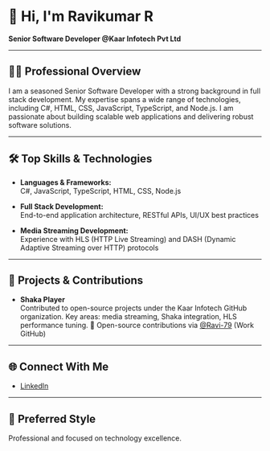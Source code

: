 # 👋 Hi, I'm Ravikumar R

**Senior Software Developer @Kaar Infotech Pvt Ltd**

---

## 👨‍💻 Professional Overview

I am a seasoned Senior Software Developer with a strong background in full stack development. My expertise spans a wide range of technologies, including C#, HTML, CSS, JavaScript, TypeScript, and Node.js. I am passionate about building scalable web applications and delivering robust software solutions.

---

## 🛠️ Top Skills & Technologies

- **Languages & Frameworks:**  
  C#, JavaScript, TypeScript, HTML, CSS, Node.js

- **Full Stack Development:**  
  End-to-end application architecture, RESTful APIs, UI/UX best practices

- **Media Streaming Development:**  
  Experience with HLS (HTTP Live Streaming) and DASH (Dynamic Adaptive Streaming over HTTP) protocols

---

## 🚀 Projects & Contributions

- **Shaka Player**  
Contributed to open-source projects under the Kaar Infotech GitHub organization. Key areas: media streaming, Shaka integration, HLS performance tuning.
🔗 Open-source contributions via [@Ravi-79](https://github.com/Ravi-79) (Work GitHub)


---

## 🌐 Connect With Me

- [LinkedIn](https://www.linkedin.com/in/ravikumar-r-155b52146)

---

## 🎯 Preferred Style

Professional and focused on technology excellence.
